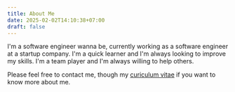 ```yaml
---
title: About Me
date: 2025-02-02T14:10:38+07:00
draft: false
---
```


I'm a software engineer wanna be, currently working as a software engineer at a startup company. I'm a quick learner and I'm always looking to improve my skills. I'm a team player and I'm always willing to help others.

<!--more-->

Please feel free to contact me, though my [curiculum vitae](https://blog.belajarkode.id/cv/Indra_Bayu_Sudirman.pdf) if you want to know more about me.
